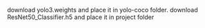 download yolo3.weights and place it in yolo-coco folder.
download ResNet50_Classifier.h5 and place it in project folder
